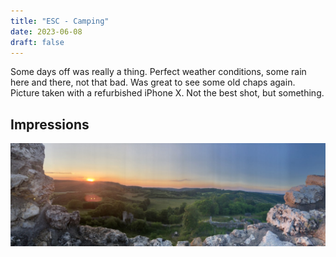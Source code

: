 ```yaml
---
title: "ESC - Camping"
date: 2023-06-08
draft: false
---
```


Some days off was really a thing. Perfect weather conditions, some rain here and there, not that bad. Was great to see some old chaps again. 
Picture taken with a refurbished iPhone X. Not the best shot, but something.


## Impressions


![Octobox - 1](/assets/pix/EXMA.JPG)